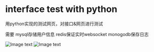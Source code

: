 # interface test with python
用python实现的测试网页，对接口&网页进行测试

需要
mysql存储用户信息
redis保证实时websocket
monogodb保存日志

![Image text](https://github.com/shimine/cua-arbiter/blob/master/doc/pic.png)
![Image text](https://github.com/shimine/cua-arbiter/blob/master/doc/demo.gif)
